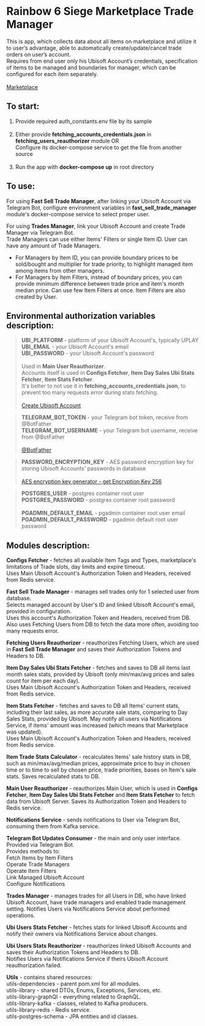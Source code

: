 # Rainbow 6 Siege Marketplace Trade Manager

This is app, which collects data about all items on marketplace and utilize it to user’s advantage, able to automatically create/update/cancel trade 
orders on user’s account.  
Requires from end user only his Ubisoft Account’s credentials, specification of items to be managed and boundaries for manager, which can be 
 configured for each item separately.  
&nbsp;  
[Marketplace](https://www.ubisoft.com/en-us/game/rainbow-six/siege/marketplace?route=home)


## To start:  
  1. Provide required auth_constants.env file by its sample  
    &nbsp;  
 2. Either provide **fetching_accounts_credentials.json** in **fetching_users_reauthorizer** module OR  
    Configure its docker-compose service to get the file from another source  
     &nbsp;
 3. Run the app with **docker-compose up** in root directory


## To use:

For using **Fast Sell Trade Manager**, after linking your Ubisoft Account via Telegram Bot,
configure environment variables in **fast_sell_trade_manager** module's docker-compose service to select proper user.  


For using **Trades Manager**, link your Ubisoft Account and create Trade Manager via Telegram Bot.  
Trade Managers can use either Items' Filters or single Item ID. User can have any amount of Trade Managers.  
  * For Managers by Item ID, you can provide boundary prices to be sold/bought and multiplier for trade priority, to highlight managed item among 
   items from other managers.  
   * For Managers by Item Filters, instead of boundary prices, you can provide minimum difference between trade price and item's month median price.
      Can use few Item Filters at once.  Item Filters are also created by User.



## Environmental authorization variables description:  

>**UBI_PLATFORM** - platform of your Ubisoft Account's, typically UPLAY  
**UBI_EMAIL** - your Ubisoft Account's email  
**UBI_PASSWORD** - your Ubisoft Account's password  
&nbsp;  
Used in  **Main User Reauthorizer**.  
Accounts itself is used in **Configs Fetcher**, **Item Day Sales Ubi Stats Fetcher**, **Item Stats Fetcher**.   
It's better to not use it in **fetching_accounts_credentials.json**, to prevent too many requests error during stats fetching.  
&nbsp;  
[Create Ubisoft Account](https://account.ubisoft.com/en-US/login)


>**TELEGRAM_BOT_TOKEN** - your Telegram bot token, receive from @BotFather  
**TELEGRAM_BOT_USERNAME** - your Telegram bot username, receive from @BotFather  
&nbsp;  
[@BotFather](https://t.me/BotFather)


>**PASSWORD_ENCRYPTION_KEY** - AES password encryption key for storing Ubisoft Accounts' passwords in database  
&nbsp;  
[AES encryption key generator - get Encryption Key 256](https://acte.ltd/utils/randomkeygen)


>**POSTGRES_USER** - postgres container root user   
**POSTGRES_PASSWORD** - postgres container root password  
&nbsp;  
**PGADMIN_DEFAULT_EMAIL** - pgadmin container root user email  
**PGADMIN_DEFAULT_PASSWORD** - pgadmin default root user password  


## Modules description:


**Configs Fetcher** - fetches all available Item Tags and Types, marketplace's limitations of Trade slots, day limits and expire timeout.  
Uses Main Ubisoft Account's Authorization Token and Headers, received from Redis service.


**Fast Sell Trade Manager** - manages sell trades only for 1 selected user from database.  
Selects managed account by User's ID and linked Ubisoft Account's email, provided in configuration.  
Uses this account's Authorization Token and Headers, received from DB.  
Also uses Fetching Users from DB to fetch the data more often, avoiding too many requests error.


**Fetching Users Reauthorizer** - reauthorizes Fetching Users, which are used in **Fast Sell Trade Manager** and
saves their Authorization Tokens and Headers to DB.


**Item Day Sales Ubi Stats Fetcher** - fetches and saves to DB all items last month sales stats, provided by Ubisoft (only min/max/avg prices and 
sales count for item per each day).  
Uses Main Ubisoft Account's Authorization Token and Headers, received from Redis service.


**Item Stats Fetcher** - fetches and saves to DB all Items' current stats, including their last sales, as more accurate sale stats, comparing to 
Day Sales Stats, provided by Ubisoft. May notify all users via Notifications Service, if items' amount was increased (which means that Marketplace was updated).  
Uses Main Ubisoft Account's Authorization Token and Headers, received from Redis service.


**Item Trade Stats Calculator** - recalculates Items' sale history stats in DB, such as min/max/avg/median prices, approximate price to buy in 
chosen time or to time to sell by chosen price, trade priorities, bases on Item's sale stats. Saves recalculated stats to DB.


**Main User Reauthorizer** - reauthorizes Main User, which is used in **Configs Fetcher**, **Item Day Sales Ubi Stats Fetcher**
and **Item Stats Fetcher** to fetch data from Ubisoft Server. Saves its Authorization Token and Headers to Redis service.   


**Notifications Service** - sends notifications to User via Telegram Bot, consuming them from Kafka service.  


**Telegram Bot Updates Consumer** - the main and only user interface. Provided via Telegram Bot.  
Provides methods to:  
Fetch Items by Item Filters  
Operate Trade Managers  
Operate Item Filters  
Link Managed Ubisoft Account  
Configure Notifications  


**Trades Manager** - manages trades for all Users in DB, who have linked Ubisoft Account, have trade managers and enabled trade management setting.
Notifies Users via Notifications Service about performed operations.  


**Ubi Users Stats Fetcher** - fetches stats for linked Ubisoft Accounts and notify their owners via Notifications Service about changes.


**Ubi Users Stats Reauthorizer** - reauthorizes linked Ubisoft Accounts and saves their Authorization Tokens and Headers to DB.  
Notifies Users via Notifications Service if theirs Ubisoft Account reauthorization failed.


**Utils** - contains shared resources:  
utils-dependencies - parent pom.xml for all modules.  
utils-library - shared DTOs, Enums, Exceptions, Services, etc.  
utils-library-graphQl - everything related to GraphQL.  
utils-library-kafka - classes, related to Kafka producers.  
utils-library-redis - Redis service.  
utils-postgres-schema - JPA entities and id classes.


